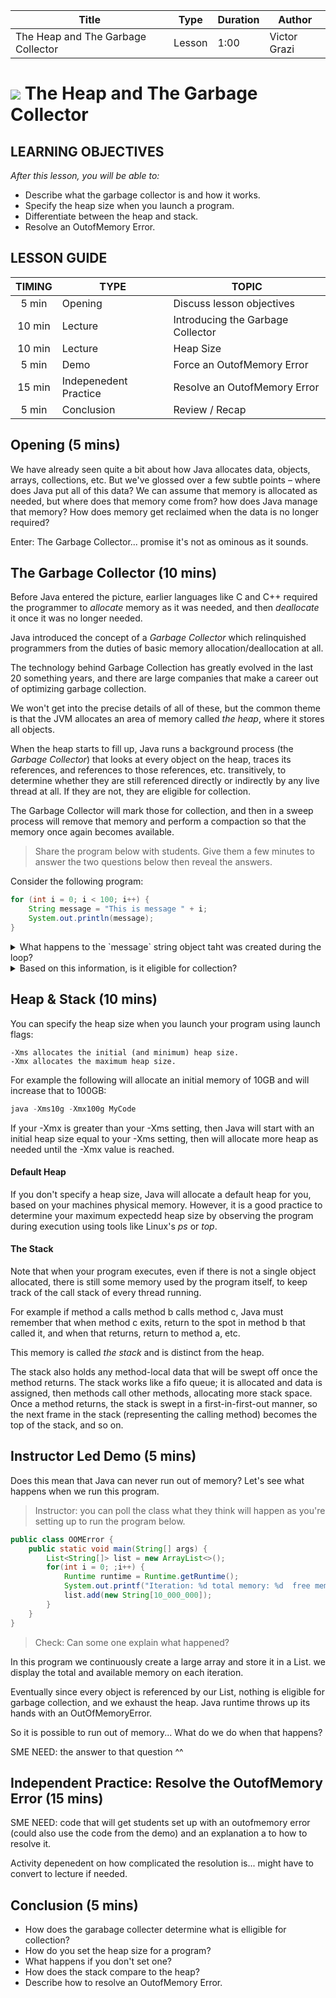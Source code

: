 | Title       | Type   | Duration | Author        |
| ----------- | ------ | -------- |   ----------  |
| The Heap and The Garbage Collector | Lesson | 1:00     |  Victor Grazi |


# ![](https://ga-dash.s3.amazonaws.com/production/assets/logo-9f88ae6c9c3871690e33280fcf557f33.png) The Heap and The Garbage Collector

## LEARNING OBJECTIVES

*After this lesson, you will be able to:*

- Describe what the garbage collector is and how it works.
- Specify the heap size when you launch a program.
- Differentiate between the heap and stack.
- Resolve an OutofMemory Error.

## LESSON GUIDE

| TIMING  | TYPE  | TOPIC  |
|:-:|---|---|
| 5 min  | Opening  | Discuss lesson objectives |
| 10 min  | Lecture  | Introducing the Garbage Collector |
| 10 min  |Lecture   | Heap Size |
| 5 min  | Demo | Force an OutofMemory Error|
| 15 min | Indepenedent Practice| Resolve an OutofMemory Error|
| 5 min  | Conclusion  | Review / Recap |

## Opening (5 mins)

We have already seen quite a bit about how Java allocates data, objects, arrays, collections, etc.
But we've glossed over a few subtle points – where does Java put all of this data? We can assume that memory is allocated as needed, but where does that memory come from? how does Java manage that memory? How does memory get reclaimed when the data is no longer required?

Enter: The Garbage Collector... promise it's not as ominous as it sounds.

## The Garbage Collector (10 mins) 

Before Java entered the picture, earlier languages like C and C++ required the programmer to _allocate_ memory as it was needed, and then _deallocate_ it once it was no longer needed.

Java introduced the concept of a _Garbage Collector_ which relinquished programmers from the duties of basic memory allocation/deallocation at all. 

The technology behind Garbage Collection has greatly evolved in the last 20 something years, and there are large companies that make a career out of optimizing garbage collection. 

We won't get into the precise details of all of these, but the common theme is that the JVM allocates an area of memory called _the heap_, where it stores all objects.
 
When the heap starts to fill up, Java runs a background process (the _Garbage Collector_) that looks at every object on the heap, traces its references, and references to those references, etc. transitively, to determine whether they are still referenced directly or indirectly by any live thread at all. If they are not, they are eligible for collection. 

The Garbage Collector will mark those for collection, and then in a sweep process will remove that memory and perform a compaction so that the memory once again becomes available.

> Share the program below with students. Give them a few minutes to answer the two questions below then reveal the answers. 

Consider the following program:
```java
for (int i = 0; i < 100; i++) {
    String message = "This is message " + i;
    System.out.println(message);
}
```

<details>
	<summary>What happens to the `message` string object taht was created during the loop?</summary>
	At the end of each loop iteration, the `message` String object that was created during that loop is no longer reachable. It was not assigned, it has no references, and there is no way to ever get it back.
</details>

<details>
	<summary>Based on this information, is it eligible for collection?</summary>
Yes, it is eligible for garbage collection. 
</details>


## Heap & Stack (10 mins) 

You can specify the heap size when you launch your program using launch flags:

```sbtshell
-Xms allocates the initial (and minimum) heap size.
-Xmx allocates the maximum heap size. 
```
For example the following will allocate an initial memory of 10GB and will increase that to 100GB:

```java
java -Xms10g -Xmx100g MyCode
```

If your -Xmx is greater than your -Xms setting, then Java will start with an initial heap size equal to your -Xms setting, then will allocate more heap as needed until the -Xmx value is reached. 

#### Default Heap

If you don't specify a heap size, Java will allocate a default heap for you, based on your machines physical memory. However, it is a good practice to determine your maximum expectedd heap size by observing the program during execution using tools like Linux's _ps_ or _top_.

#### The Stack

Note that when your program executes, even if there is not a single object allocated, there is still some memory used by the program itself, to keep track of the call stack of every thread running.

For example if method a calls method b calls method c, Java must remember that when method c exits, return to the spot in method b that called it, and when that returns, return to method a, etc. 

This memory is called _the stack_ and is distinct from the heap. 

The stack also holds any method-local data that will be swept off once the method returns. The stack works like a fifo queue; it is allocated and data is assigned, then methods call other methods, allocating more stack space. Once a method returns, the stack is swept in a first-in-first-out manner, so the next frame in the stack (representing the calling method) becomes the top of the stack, and so on.



## Instructor Led Demo (5 mins) 

Does this mean that Java can never run out of memory? Let's see what happens when we run this program. 

> Instructor: you can poll the class what they think will happen as you're setting up to run the program below. 


```java
public class OOMError {
    public static void main(String[] args) {
        List<String[]> list = new ArrayList<>();
        for(int i = 0; ;i++) {
            Runtime runtime = Runtime.getRuntime();
            System.out.printf("Iteration: %d total memory: %d  free memory: %d%n", i, runtime.totalMemory(), runtime.freeMemory());
            list.add(new String[10_000_000]);
        }
    }
}

```

> Check: Can some one explain what happened? 

In this program we continuously create a large array and store it in a List. we display the total and available memory on each iteration. 

Eventually since every object is referenced by our List, nothing is eligible for garbage collection, and we exhaust the heap. Java runtime throws up its hands with an OutOfMemoryError.

So it is possible to run out of memory... What do we do when that happens?

SME NEED: the answer to that question ^^

## Independent Practice: Resolve the OutofMemory Error (15 mins) 

SME NEED: code that will get students set up with an outofmemory error (could also use the code from the demo) and an explanation a to how to resolve it.

Activity depenedent on how complicated the resolution is... might have to convert to lecture if needed. 

## Conclusion (5 mins) 

- How does the garabage collecter determine what is elligible for collection? 
- How do you set the heap size for a program? 
- What happens if you don't set one? 
- How does the stack compare to the heap?
- Describe how to resolve an OutofMemory Error.
